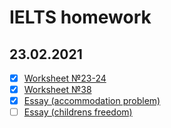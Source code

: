 # IELTS homework
## 23.02.2021
- [x] [Worksheet №23-24](https://github.com/philipsemenov/IELTS/blob/main/ws23-24.md)
- [x] [Worksheet №38](https://github.com/philipsemenov/IELTS/blob/main/ws38.md)
- [x] [Essay (accommodation problem)](https://github.com/philipsemenov/IELTS/blob/main/e_acp.md)
- [ ] [Essay (childrens freedom)](https://github.com/philipsemenov/IELTS/blob/main/e_chf.md)
